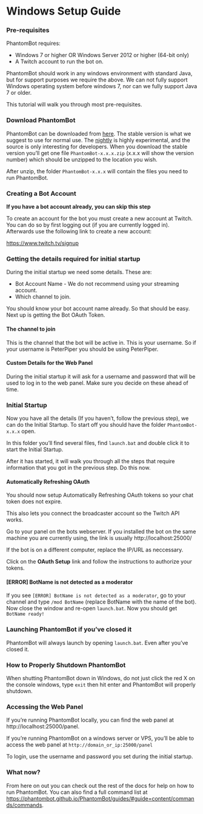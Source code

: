# Windows Setup Guide

### Pre-requisites

PhantomBot requires:

- Windows 7 or higher OR Windows Server 2012 or higher (64-bit only)
- A Twitch account to run the bot on.

PhantomBot should work in any windows environment with standard Java, but for support purposes we require the above. We can not fully support Windows operating system before windows 7, nor can we fully support Java 7 or older.

This tutorial will walk you through most pre-requisites.

### Download PhantomBot

PhantomBot can be downloaded from [here](https://github.com/PhantomBot/PhantomBot/releases/latest/). The stable version is what we suggest to use for normal use. The [nightly](https://github.com/PhantomBot/nightly-build) is highly experimental, and the source is only interesting for developers. When you download the stable version you’ll get one file `PhantomBot-x.x.x.zip` (x.x.x will show the version number) which should be unzipped to the location you wish.

After unzip, the folder `PhantomBot-x.x.x` will contain the files you need to run PhantomBot.

### Creating a Bot Account

**If you have a bot account already, you can skip this step**

To create an account for the bot you must create a new account at Twitch. You can do so by first logging out (if you are currently logged in). Afterwards use the following link to create a new account:

https://www.twitch.tv/signup

### Getting the details required for initial startup

During the initial startup we need some details. These are:

- Bot Account Name - We do not recommend using your streaming account.
- Which channel to join.

You should know your bot account name already. So that should be easy. Next up is getting the Bot OAuth Token.

#### The channel to join

This is the channel that the bot will be active in. This is your username. So if your username is PeterPiper you should be using PeterPiper.

#### Custom Details for the Web Panel

During the initial startup it will ask for a username and password that will be used to log in to the web panel. Make sure you decide on these ahead of time.

### Initial Startup

Now you have all the details (If you haven’t, follow the previous step), we can do the Initial Startup.
To start off you should have the folder `PhantomBot-x.x.x` open.

In this folder you’ll find several files, find `launch.bat` and double click it to start the Initial Startup.

After it has started, it will walk you through all the steps that require information that you got in the previous step. Do this now.

#### Automatically Refreshing OAuth

You should now setup Automatically Refreshing OAuth tokens so your chat token does not expire.

This also lets you connect the broadcaster account so the Twitch API works.

Go to your panel on the bots webserver. If you installed the bot on the same machine you are currently using, the link is usually http://localhost:25000/

If the bot is on a different computer, replace the IP/URL as neccessary.

Click on the **OAuth Setup** link and follow the instructions to authorize your tokens.

#### [ERROR] BotName is not detected as a moderator

If you see `[ERROR] BotName is not detected as a moderator`, go to your channel and type `/mod BotName` (replace BotName with the name of the bot). Now close the window and re-open `launch.bat`. Now you should get `BotName ready!`

### Launching PhantomBot if you’ve closed it

PhantomBot will always launch by opening `launch.bat`. Even after you’ve closed it.

### How to Properly Shutdown PhantomBot

When shutting PhantomBot down in Windows, do not just click the red X on the console windows, type `exit` then hit enter and PhantomBot will properly shutdown.

### Accessing the Web Panel

If you’re running PhantomBot locally, you can find the web panel at http://localhost:25000/panel.

If you’re running PhantomBot on a windows server or VPS, you’ll be able to access the web panel at `http://domain_or_ip:25000/panel`

To login, use the username and password you set during the initial startup.

### What now?

From here on out you can check out the rest of the docs for help on how to run PhantomBot.
You can also find a full command list at https://phantombot.github.io/PhantomBot/guides/#guide=content/commands/commands.
